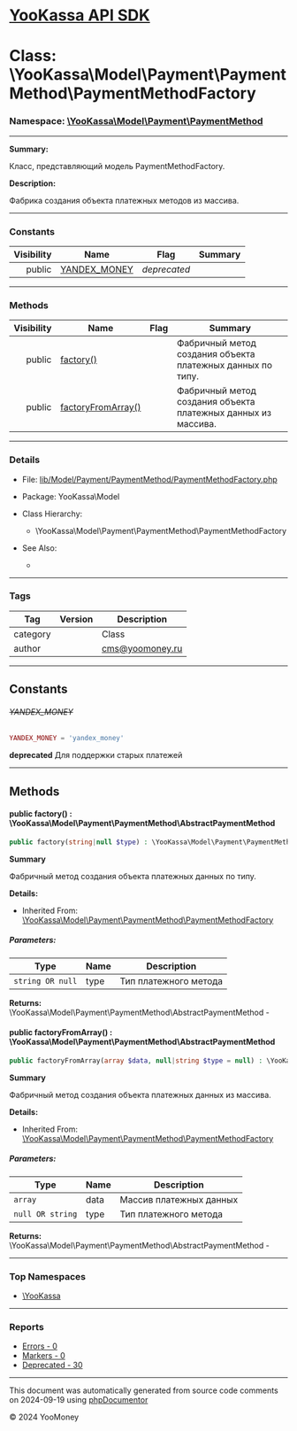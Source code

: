 # [YooKassa API SDK](../home.md)

# Class: \YooKassa\Model\Payment\PaymentMethod\PaymentMethodFactory
### Namespace: [\YooKassa\Model\Payment\PaymentMethod](../namespaces/yookassa-model-payment-paymentmethod.md)
---
**Summary:**

Класс, представляющий модель PaymentMethodFactory.

**Description:**

Фабрика создания объекта платежных методов из массива.

---
### Constants
| Visibility | Name | Flag | Summary |
| ----------:| ---- | ---- | ------- |
| public | [YANDEX_MONEY](../classes/YooKassa-Model-Payment-PaymentMethod-PaymentMethodFactory.md#constant_YANDEX_MONEY) | *deprecated* |  |

---
### Methods
| Visibility | Name | Flag | Summary |
| ----------:| ---- | ---- | ------- |
| public | [factory()](../classes/YooKassa-Model-Payment-PaymentMethod-PaymentMethodFactory.md#method_factory) |  | Фабричный метод создания объекта платежных данных по типу. |
| public | [factoryFromArray()](../classes/YooKassa-Model-Payment-PaymentMethod-PaymentMethodFactory.md#method_factoryFromArray) |  | Фабричный метод создания объекта платежных данных из массива. |

---
### Details
* File: [lib/Model/Payment/PaymentMethod/PaymentMethodFactory.php](../../lib/Model/Payment/PaymentMethod/PaymentMethodFactory.php)
* Package: YooKassa\Model
* Class Hierarchy:
  * \YooKassa\Model\Payment\PaymentMethod\PaymentMethodFactory

* See Also:
  * [](https://yookassa.ru/developers/api)

---
### Tags
| Tag | Version | Description |
| --- | ------- | ----------- |
| category |  | Class |
| author |  | cms@yoomoney.ru |

---
## Constants
<a name="constant_YANDEX_MONEY" class="anchor"></a>
###### ~~YANDEX_MONEY~~
```php
YANDEX_MONEY = 'yandex_money'
```

**deprecated**
Для поддержки старых платежей


---
## Methods
<a name="method_factory" class="anchor"></a>
#### public factory() : \YooKassa\Model\Payment\PaymentMethod\AbstractPaymentMethod

```php
public factory(string|null $type) : \YooKassa\Model\Payment\PaymentMethod\AbstractPaymentMethod
```

**Summary**

Фабричный метод создания объекта платежных данных по типу.

**Details:**
* Inherited From: [\YooKassa\Model\Payment\PaymentMethod\PaymentMethodFactory](../classes/YooKassa-Model-Payment-PaymentMethod-PaymentMethodFactory.md)

##### Parameters:
| Type | Name | Description |
| ---- | ---- | ----------- |
| <code lang="php">string OR null</code> | type  | Тип платежного метода |

**Returns:** \YooKassa\Model\Payment\PaymentMethod\AbstractPaymentMethod - 


<a name="method_factoryFromArray" class="anchor"></a>
#### public factoryFromArray() : \YooKassa\Model\Payment\PaymentMethod\AbstractPaymentMethod

```php
public factoryFromArray(array $data, null|string $type = null) : \YooKassa\Model\Payment\PaymentMethod\AbstractPaymentMethod
```

**Summary**

Фабричный метод создания объекта платежных данных из массива.

**Details:**
* Inherited From: [\YooKassa\Model\Payment\PaymentMethod\PaymentMethodFactory](../classes/YooKassa-Model-Payment-PaymentMethod-PaymentMethodFactory.md)

##### Parameters:
| Type | Name | Description |
| ---- | ---- | ----------- |
| <code lang="php">array</code> | data  | Массив платежных данных |
| <code lang="php">null OR string</code> | type  | Тип платежного метода |

**Returns:** \YooKassa\Model\Payment\PaymentMethod\AbstractPaymentMethod - 



---

### Top Namespaces

* [\YooKassa](../namespaces/yookassa.md)

---

### Reports
* [Errors - 0](../reports/errors.md)
* [Markers - 0](../reports/markers.md)
* [Deprecated - 30](../reports/deprecated.md)

---

This document was automatically generated from source code comments on 2024-09-19 using [phpDocumentor](http://www.phpdoc.org/)

&copy; 2024 YooMoney